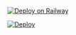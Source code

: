 [![Deploy on Railway](https://railway.app/button.svg)](https://railway.app/new/template?template=https%3A%2F%2Fgithub.com%2Fthedeveloper12%2FGroupHelper&plugins=postgresql&envs=bot_token%2Capi_id%2Capi_hash%2Cowner_id%2Cmessage_dump%2Cload%2Cno_load%2Cstrict_antispam%2Cworkers%2Cdel_cmds%2Cspamwatch_api%2Csudo_users%2Cwhitelist_users&optionalEnvs=load%2Cno_load%2Cspamwatch_api&strict_antispamDefault=False&workersDefault=4&del_cmdsDefault=False)

[![Deploy](https://www.herokucdn.com/deploy/button.svg)](https://heroku.com/deploy)
